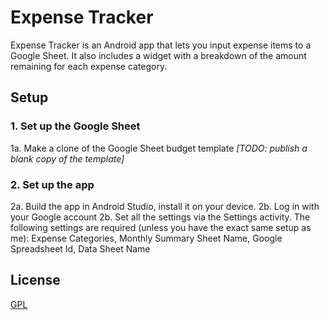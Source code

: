 # Expense Tracker

Expense Tracker is an Android app that lets you input expense items to a Google Sheet. It also includes a widget with a breakdown of the amount remaining for each expense category.

## Setup

### 1. Set up the Google Sheet
1a. Make a clone of the Google Sheet budget template *[TODO: publish a blank copy of the template]*  

### 2. Set up the app
2a. Build the app in Android Studio, install it on your device.
2b. Log in with your Google account
2b. Set all the settings via the Settings activity. The following settings are required (unless you have the exact same setup as me): Expense Categories, Monthly Summary Sheet Name, Google Spreadsheet Id, Data Sheet Name

## License
[GPL](https://www.gnu.org/licenses/gpl-3.0.html)
